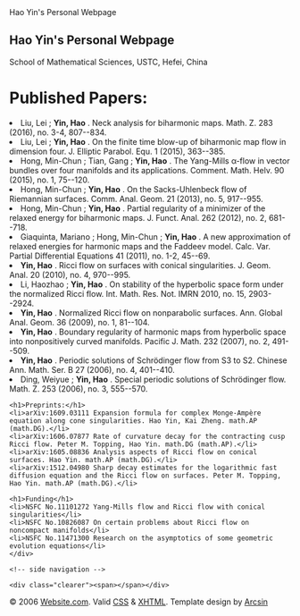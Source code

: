 <html>
<head>
<meta http-equiv="content-type" content="text/html; charset=UTF-8" />
<link rel="stylesheet" type="text/css" href="rcstyle3.css" media="screen"/>
<title>Hi</title>

</head>


<body>
<!-- The top most two blocks are here. -->
<div class="top">
  <div class="header">
    <div class="left"> Hao Yin's Personal Webpage </div>
    <div class="right">
      <h2>Hao Yin's Personal Webpage</h2>
      <p>School of Mathematical Sciences, USTC, Hefei, China</p>
    </div>
  </div>
</div>

<!-- The following the nevigation bar -->
<div class="container">
  <script src="inc.js"></script>
  
  <!-- main content like a blog -->
  <div class="main">
    <div class="content">
    <h1>Published Papers:</h1>
    <li>Liu, Lei ;  <strong>Yin, Hao</strong> . Neck analysis for biharmonic maps.
 Math. Z.  283  (2016),  no. 3-4, 807--834.</li>
 <li>Liu, Lei ;  <strong>Yin, Hao</strong> . On the finite time blow-up of biharmonic map flow in dimension
 four.
 J. Elliptic Parabol. Equ.  1  (2015), 363--385.</li>
 <li>Hong, Min-Chun ;  Tian, Gang ; <strong> Yin, Hao</strong> . The Yang-Mills α-flow in vector bundles over four manifolds and
 its applications.
 Comment. Math. Helv.  90  (2015),  no. 1, 75--120.</li>
 <li>Hong, Min-Chun ;  <strong>Yin, Hao</strong> . On the Sacks-Uhlenbeck flow of Riemannian surfaces.
 Comm. Anal. Geom.  21  (2013),  no. 5, 917--955.</li>
 <li>Hong, Min-Chun ;  <strong>Yin, Hao</strong> . Partial regularity of a minimizer of the relaxed energy for biharmonic
 maps.
 J. Funct. Anal.  262  (2012),  no. 2, 681--718.</li>
 <li>Giaquinta, Mariano ;  Hong, Min-Chun ;  <strong>Yin, Hao</strong> . A new approximation of relaxed energies for harmonic maps and the
 Faddeev model.
 Calc. Var. Partial Differential Equations  41  (2011),  no. 1-2, 45--69.</li>
 <li><strong>Yin, Hao</strong> . Ricci flow on surfaces with conical singularities.
 J. Geom. Anal.  20  (2010),  no. 4, 970--995.</li>
 <li>Li, Haozhao ;  <strong>Yin, Hao</strong> . On stability of the hyperbolic space form under the normalized Ricci
 flow.
 Int. Math. Res. Not. IMRN  2010,  no. 15, 2903--2924.</li>
 <li><strong>Yin, Hao</strong> . Normalized Ricci flow on nonparabolic surfaces.
 Ann. Global Anal. Geom.  36  (2009),  no. 1, 81--104.</li>
 <li><strong>Yin, Hao</strong> . Boundary regularity of harmonic maps from hyperbolic space into
 nonpositively curved manifolds.
 Pacific J. Math.  232  (2007),  no. 2, 491--509.</li>
 <li><strong>Yin, Hao</strong> . Periodic solutions of Schrödinger flow from S3 to S2.
 Chinese Ann. Math. Ser. B  27  (2006),  no. 4, 401--410.</li>
 <li>Ding, Weiyue ;  <strong>Yin, Hao</strong> . Special periodic solutions of Schrödinger flow.
 Math. Z.  253  (2006),  no. 3, 555--570.</li>
 
 
    <h1>Preprints:</h1>
    <li>arXiv:1609.03111 Expansion formula for complex Monge-Ampère equation along cone singularities. Hao Yin, Kai Zheng. math.AP (math.DG).</li>
    <li>arXiv:1606.07877 Rate of curvature decay for the contracting cusp Ricci flow. Peter M. Topping, Hao Yin. math.DG (math.AP).</li>
    <li>arXiv:1605.08836 Analysis aspects of Ricci flow on conical surfaces. Hao Yin. math.AP (math.DG).</li>
    <li>arXiv:1512.04980 Sharp decay estimates for the logarithmic fast diffusion equation and the Ricci flow on surfaces. Peter M. Topping, Hao Yin. math.AP (math.DG).</li>
    
    <h1>Funding</h1>
    <li>NSFC No.11101272 Yang-Mills flow and Ricci flow with conical singularities</li>
    <li>NSFC No.10826087 On certain problems about Ricci flow on noncompact manifolds</li>
    <li>NSFC No.11471300 Research on the asymptotics of some geometric evolution equations</li>
    </div>
    
    <!-- side navigation -->
<script src="side.js"></script>
    <div class="clearer"><span></span></div>
  </div>
  <div class="footer">&copy; 2006 <a href="#">Website.com</a>. Valid <a href="http://jigsaw.w3.org/css-validator/check/referer">CSS</a> &amp; <a href="http://validator.w3.org/check?uri=referer">XHTML</a>. Template design by <a href="http://arcsin.se">Arcsin</a> </div>
</div>
</body>
</html>
